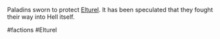  Paladins sworn to protect [Elturel](Locations/Elturel.md).  It has been speculated that they fought their way into Hell itself.

#factions #Elturel